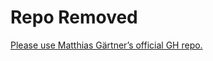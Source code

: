 # Repo Removed

[Please use Matthias Gärtner’s official GH repo.](https://github.com/m9aertner/PBKDF2) 
